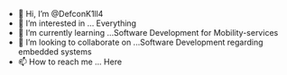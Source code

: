 - 👋 Hi, I’m @DefconK1ll4
- 👀 I’m interested in ... Everything
- 🌱 I’m currently learning ...Software Development for Mobility-services
- 💞️ I’m looking to collaborate on ...Software Development regarding embedded systems 
- 📫 How to reach me ... Here

<!---
DefconK1ll4/DefconK1ll4 is a ✨ special ✨ repository because its `README.md` (this file) appears on your GitHub profile.
You can click the Preview link to take a look at your changes.
--->
